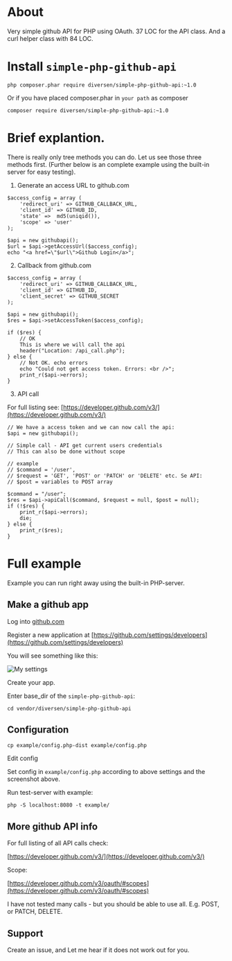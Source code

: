 # About

Very simple github API for PHP using OAuth. 37 LOC for the API class. And a
curl helper class with 84 LOC.

# Install `simple-php-github-api`

    php composer.phar require diversen/simple-php-github-api:~1.0
    
Or if you have placed composer.phar in `your path` as composer

    composer require diversen/simple-php-github-api:~1.0

# Brief explantion.

There is really only tree methods you can do. Let us see those three methods first. 
(Further below is an complete example using the built-in server for easy testing). 

1) Generate an access URL to github.com

~~~.php
$access_config = array (
    'redirect_uri' => GITHUB_CALLBACK_URL,
    'client_id' => GITHUB_ID,
    'state' =>  md5(uniqid()),
    'scope' => 'user' 
);

$api = new githubapi();
$url = $api->getAccessUrl($access_config);
echo "<a href=\"$url\">Github Login</a>";
~~~

2) Callback from github.com

~~~.php
$access_config = array (
    'redirect_uri' => GITHUB_CALLBACK_URL,
    'client_id' => GITHUB_ID,
    'client_secret' => GITHUB_SECRET
);

$api = new githubapi();
$res = $api->setAccessToken($access_config);

if ($res) {
    // OK
    This is where we will call the api
    header("Location: /api_call.php");
} else {
    // Not OK. echo errors
    echo "Could not get access token. Errors: <br />";
    print_r($api->errors);
}
~~~

3) API call

For full listing see: [https://developer.github.com/v3/](https://developer.github.com/v3/)

~~~.php
// We have a access token and we can now call the api: 
$api = new githubapi();

// Simple call - API get current users credentials
// This can also be done without scope

// example
// $command = '/user', 
// $request = 'GET', 'POST' or 'PATCH' or 'DELETE' etc. Se API: 
// $post = variables to POST array

$command = "/user";
$res = $api->apiCall($command, $request = null, $post = null);
if (!$res) {
    print_r($api->errors); 
    die;
} else {
    print_r($res);
}
~~~

# Full example

Example you can run right away using the built-in PHP-server. 

## Make a github app

Log into [github.com](github.com)

Register a new application at [https://github.com/settings/developers](https://github.com/settings/developers)

You will see something like this: 

![My settings](https://raw.githubusercontent.com/diversen/simple-php-github-api/master/github-api.png "My settings")

Create your app. 

Enter base_dir of the `simple-php-github-api`:

    cd vendor/diversen/simple-php-github-api

## Configuration

    cp example/config.php-dist example/config.php

Edit config

Set config in `example/config.php` according to above settings and 
the screenshot above.

Run test-server with example:

    php -S localhost:8080 -t example/

## More github API info

For full listing of all API calls check: 

[https://developer.github.com/v3/](https://developer.github.com/v3/)

Scope: 

[https://developer.github.com/v3/oauth/#scopes](https://developer.github.com/v3/oauth/#scopes)

I have not tested many calls - but you should be able to use all. E.g. POST,
or PATCH, DELETE.

## Support

Create an issue, and Let me hear if it does not work out for you.
